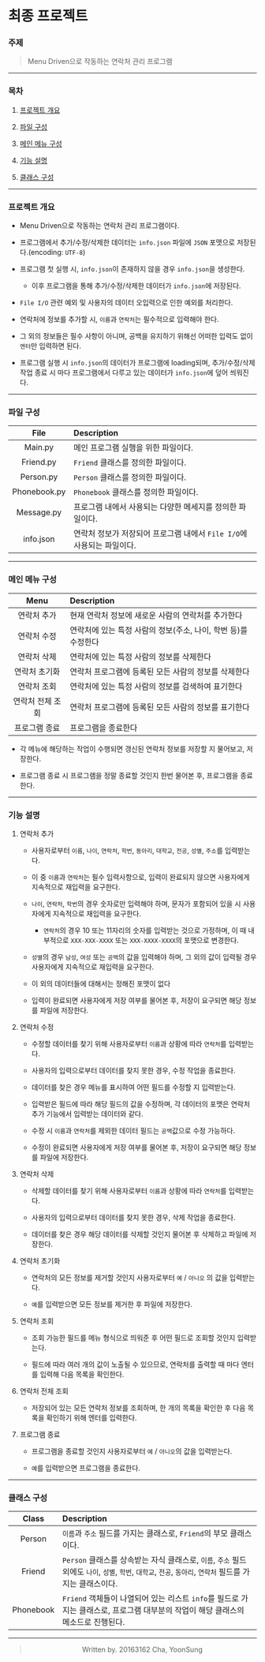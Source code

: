 # 최종 프로젝트

### 주제

  > Menu Driven으로 작동하는 연락처 관리 프로그램

---

### 목차

  1. [프로젝트 개요](https://github.com/firemancha/Subject-Homework/tree/python/%EA%B3%BC%ED%95%99%EA%B3%BC%20%EC%86%8C%ED%94%84%ED%8A%B8%EC%9B%A8%EC%96%B4%EC%A0%81%20%EC%82%AC%EA%B3%A0/%EC%B5%9C%EC%A2%85%20%ED%94%84%EB%A1%9C%EC%A0%9D%ED%8A%B8#%ED%94%84%EB%A1%9C%EC%A0%9D%ED%8A%B8-%EA%B0%9C%EC%9A%94)

  2. [파일 구성](https://github.com/firemancha/Subject-Homework/tree/python/%EA%B3%BC%ED%95%99%EA%B3%BC%20%EC%86%8C%ED%94%84%ED%8A%B8%EC%9B%A8%EC%96%B4%EC%A0%81%20%EC%82%AC%EA%B3%A0/%EC%B5%9C%EC%A2%85%20%ED%94%84%EB%A1%9C%EC%A0%9D%ED%8A%B8#%ED%8C%8C%EC%9D%BC-%EA%B5%AC%EC%84%B1)

  3. [메인 메뉴 구성](https://github.com/firemancha/Subject-Homework/tree/python/%EA%B3%BC%ED%95%99%EA%B3%BC%20%EC%86%8C%ED%94%84%ED%8A%B8%EC%9B%A8%EC%96%B4%EC%A0%81%20%EC%82%AC%EA%B3%A0/%EC%B5%9C%EC%A2%85%20%ED%94%84%EB%A1%9C%EC%A0%9D%ED%8A%B8#%EB%A9%94%EC%9D%B8-%EB%A9%94%EB%89%B4-%EA%B5%AC%EC%84%B1)

  4. [기능 설명](https://github.com/firemancha/Subject-Homework/tree/python/%EA%B3%BC%ED%95%99%EA%B3%BC%20%EC%86%8C%ED%94%84%ED%8A%B8%EC%9B%A8%EC%96%B4%EC%A0%81%20%EC%82%AC%EA%B3%A0/%EC%B5%9C%EC%A2%85%20%ED%94%84%EB%A1%9C%EC%A0%9D%ED%8A%B8#%EA%B8%B0%EB%8A%A5-%EC%84%A4%EB%AA%85)

  5. [클래스 구성](https://github.com/firemancha/Subject-Homework/tree/python/%EA%B3%BC%ED%95%99%EA%B3%BC%20%EC%86%8C%ED%94%84%ED%8A%B8%EC%9B%A8%EC%96%B4%EC%A0%81%20%EC%82%AC%EA%B3%A0/%EC%B5%9C%EC%A2%85%20%ED%94%84%EB%A1%9C%EC%A0%9D%ED%8A%B8#%ED%81%B4%EB%9E%98%EC%8A%A4-%EA%B5%AC%EC%84%B1)

---

### 프로젝트 개요

  - Menu Driven으로 작동하는 연락처 관리 프로그램이다.

  - 프로그램에서 추가/수정/삭제한 데이터는 `info.json` 파일에 `JSON` 포맷으로 저장된다.(encoding: `UTF-8`)

  - 프로그램 첫 실행 시, `info.json`이 존재하지 않을 경우 `info.json`을 생성한다.

    - 이후 프로그램을 통해 추가/수정/삭제한 데이터가 `info.json`에 저장된다.
  
  - `File I/O` 관련 예외 및 사용자의 데이터 오입력으로 인한 예외를 처리한다.

  - 연락처에 정보를 추가할 시, `이름`과 `연락처`는 필수적으로 입력해야 한다.

  - 그 외의 정보들은 필수 사항이 아니며, 공백을 유지하기 위해선 어떠한 입력도 없이 `엔터`만 입력하면 된다.

  - 프로그램 실행 시 `info.json`의 데이터가 프로그램에 loading되며, 추가/수정/삭제 작업 종료 시 마다 프로그램에서 다루고 있는 데이터가 `info.json`에 덮어 씌워진다.

---

### 파일 구성

<div align=center>

  |     File     | Description                                                            |
  | :----------: | :--------------------------------------------------------------------- |
  |   Main.py    | 메인 프로그램 실행을 위한 파일이다.                                    |
  |  Friend.py   | `Friend` 클래스를 정의한 파일이다.                                     |
  |  Person.py   | `Person` 클래스를 정의한 파일이다.                                     |
  | Phonebook.py | `Phonebook` 클래스를 정의한 파일이다.                                  |
  |  Message.py  | 프로그램 내에서 사용되는 다양한 메세지를 정의한 파일이다.              |
  |  info.json   | 연락처 정보가 저장되어 프로그램 내에서 `File I/O`에 사용되는 파일이다. |

</div>

---

### 메인 메뉴 구성

<div align = center>

  |       Menu       | Description                                                    |
  | :--------------: | :------------------------------------------------------------- |
  |   연락처 추가    | 현재 연락처 정보에 새로운 사람의 연락처를 추가한다             |
  |   연락처 수정    | 연락처에 있는 특정 사람의 정보(주소, 나이, 학번 등)를 수정한다 |
  |   연락처 삭제    | 연락처에 있는 특정 사람의 정보를 삭제한다                      |
  |  연락처 초기화   | 연락처 프로그램에 등록된 모든 사람의 정보를 삭제한다           |
  |   연락처 조회    | 연락처에 있는 특정 사람의 정보를 검색하여 표기한다             |
  | 연락처 전체 조회 | 연락처 프로그램에 등록된 모든 사람의 정보를 표기한다           |
  |  프로그램 종료   | 프로그램을 종료한다                                            |

</div>

  - 각 메뉴에 해당하는 작업이 수행되면 갱신된 연락처 정보를 저장할 지 물어보고, 저장한다.

  - 프로그램 종료 시 프로그램을 정말 종료할 것인지 한번 물어본 후, 프로그램을 종료한다.

---

### 기능 설명

  1. 연락처 추가

       - 사용자로부터 `이름`, `나이`, `연락처`, `학번`, `동아리`, `대학교`, `전공`, `성별`, `주소`를 입력받는다.

       - 이 중 `이름`과 `연락처`는 필수 입력사항으로, 입력이 완료되지 않으면 사용자에게 지속적으로 재입력을 요구한다.

       - `나이`, `연락처`, `학번`의 경우 숫자로만 입력해야 하며, 문자가 포함되어 있을 시 사용자에게 지속적으로 재입력을 요구한다.

         - `연락처`의 경우 10 또는 11자리의 숫자를 입력받는 것으로 가정하며, 이 때 내부적으로 `XXX-XXX-XXXX` 또는 `XXX-XXXX-XXXX`의 포맷으로 변경한다.

       - `성별`의 경우 `남성`, `여성` 또는 `공백`의 값을 입력해야 하며, 그 외의 값이 입력될 경우 사용자에게 지속적으로 재입력을 요구한다.

       - 이 외의 데이터들에 대해서는 정해진 포맷이 없다

       - 입력이 완료되면 사용자에게 저장 여부를 물어본 후, 저장이 요구되면 해당 정보를 파일에 저장한다.
  
  2. 연락처 수정

       - 수정할 데이터를 찾기 위해 사용자로부터 `이름`과 상황에 따라 `연락처`를 입력받는다.

       - 사용자의 입력으로부터 데이터를 찾지 못한 경우, 수정 작업을 종료한다.

       - 데이터를 찾은 경우 메뉴를 표시하여 어떤 필드를 수정할 지 입력받는다.

       - 입력받은 필드에 따라 해당 필드의 값을 수정하며, 각 데이터의 포맷은 연락처 추가 기능에서 입력받는 데이터와 같다.

       - 수정 시 `이름`과 `연락처`를 제외한 데이터 필드는 `공백`값으로 수정 가능하다.

       - 수정이 완료되면 사용자에게 저장 여부를 물어본 후, 저장이 요구되면 해당 정보를 파일에 저장한다.

  3. 연락처 삭제

       - 삭제할 데이터를 찾기 위해 사용자로부터 `이름`과 상황에 따라 `연락처`를 입력받는다.

       - 사용자의 입력으로부터 데이터를 찾지 못한 경우, 삭제 작업을 종료한다.

       - 데이터를 찾은 경우 해당 데이터를 삭제할 것인지 물어본 후 삭제하고 파일에 저장한다.
  
  4. 연락처 초기화

       - 연락처의 모든 정보를 제거할 것인지 사용자로부터 `예` / `아니오` 의 값을 입력받는다.

       - `예`를 입력받으면 모든 정보를 제거한 후 파일에 저장한다.

  5. 연락처 조회

       - 조회 가능한 필드를 메뉴 형식으로 띄워준 후 어떤 필드로 조회할 것인지 입력받는다.

       - 필드에 따라 여러 개의 값이 노출될 수 있으므로, 연락처를 출력할 때 마다 엔터를 입력해 다음 목록을 확인한다.

  6. 연락처 전체 조회

      - 저장되어 있는 모든 연락처 정보를 조회하며, 한 개의 목록을 확인한 후 다음 목록을 확인하기 위해 엔터를 입력한다.

  7. 프로그램 종료

       - 프로그램을 종료할 것인지 사용자로부터 `예` / `아니오`의 값을 입력받는다.

       - `예`를 입력받으면 프로그램을 종료한다.

---

### 클래스 구성

<div align = center>

  |   Class   | Description                                                                                                                                                  |
  | :-------: | :----------------------------------------------------------------------------------------------------------------------------------------------------------- |
  |  Person   | `이름`과 `주소` 필드를 가지는 클래스로, `Friend`의 부모 클래스이다.                                                                                          |
  |  Friend   | `Person` 클래스를 상속받는 자식 클래스로,  `이름`, `주소` 필드 외에도 `나이`, `성별`, `학번`, `대학교`, `전공`, `동아리`, `연락처` 필드를 가지는 클래스이다. |
  | Phonebook | `Friend` 객체들이 나열되어 있는 리스트 `info`를 필드로 가지는 클래스로, 프로그램 대부분의 작업이 해당 클래스의 메소드로 진행된다.                            |

</div>

---

<div align = center>

  > Written by. 20163162 Cha, YoonSung

</div>